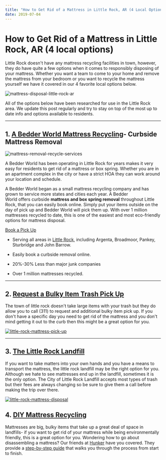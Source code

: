 ```yaml
---
title: "How to Get Rid of a Mattress in Little Rock, AR (4 Local Options)"
date: 2019-07-04
---
```


# How to Get Rid of a Mattress in Little Rock, AR (4 local options)

Little Rock doesn't have any mattress recycling facilities in town, however, they do have quite a few options when it comes to responsibly disposing of your mattress. Whether you want a team to come to your home and remove the mattress from your bedroom or you want to recycle the mattress yourself we have it covered in our 4 favorite local options below.

![mattress-disposal-little-rock-ar](images/Most-Attractive-Youtube-Thumbnail-93-1024x576.png)

All of the options below have been researched for use in the Little Rock area. We update this post regularly and try to stay on top of the most up to date info and options available to residents.

* * *

## 1\. [A Bedder World Mattress Recycling](https://www.abedderworld.com/Little-Rock-AR)\- Curbside Mattress Removal

![mattress-removal-recycle-services](images/Screen-Shot-2022-04-18-at-12.35.36-PM-1024x367.png)

A Bedder World has been operating in Little Rock for years makes it very easy for residents to get rid of a mattress or box spring. Whether you are in an apartment complex in the city or have a strict HOA they can work around your location and schedule.

A Bedder World began as a small mattress recycling company and has grown to service more states and cities each year. A Bedder World offers curbside **mattress and box spring removal** throughout Little Rock, that you can easily book online. Simply put your items outside on the day of pick up and Bedder World will pick them up. With over 1 million mattresses recycled to date, this is one of the easiest and most eco-friendly options for mattress disposal.

[Book a Pick Up](https://abedderworld.com/Little-Rock-AR)

- Serving all areas in [Little Rock](https://www.abedderworld.com/Little-Rock-AR), including Argenta, Broadmoor, Pankey, Sturbridge and John Barrow.

- Easily book a curbside removal online.

- 20%-30% Less than major junk companies

- Over 1 million mattresses recycled.

* * *

## 2\. [Request a Bulky Item Trash Pick Up](https://www.littlerock.gov/for-residents/solid-waste-services/#bulkyitem "Links active once published")

The town of little rock doesn't take large items with your trash but they do allow you to call (311) to request and additional bulky item pick up. If you don't have a specific day you need to get rid of the mattress and you don't mind getting it out to the curb then this might be a great option for you.

[![little-rock-mattress-pick-up](images/screen-shot-2018-06-25-at-9-09-40-pm.png)](https://www.littlerock.gov/for-residents/solid-waste-services/#bulkyitem)

* * *

## 3\. [The Little Rock Landfill](https://www.littlerock.gov/for-residents/solid-waste-services/#landfill "Links active once published")

If you want to take matters into your own hands and you have a means to transport the mattress, the little rock landfill may be the right option for you. Although we hate to see mattresses end up in the landfill, sometimes it is the only option. The City of Little Rock Landfill accepts most types of trash but their fees are always changing so be sure to give them a call before making the trip over there.

[![little-rock-mattress-disposal](images/screen-shot-2018-06-25-at-9-21-05-pm.png)](https://www.littlerock.gov/for-residents/solid-waste-services/#landfill)

## 4. [DIY Mattress Recycling](https://www.hunker.com/12569988/how-to-disassemble-a-mattress "Links active once published") 

Mattresses are big, bulky items that take up a great deal of space in landfills- if you want to get rid of your mattress while being environmentally friendly, this is a great option for you. Wondering how to go about disassembling a mattress? Our friends at [Hunker](https://www.hunker.com/12569988/how-to-disassemble-a-mattress "Links active once published") have you covered. They provide a [step-by-step guide](https://www.hunker.com/12569988/how-to-disassemble-a-mattress "Links active once published") that walks you through the process from start to finish.
